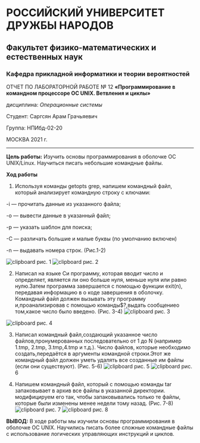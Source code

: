# РОССИЙСКИЙ УНИВЕРСИТЕТ ДРУЖБЫ НАРОДОВ

## Факультет физико-математических и естественных наук

### Кафедра прикладной информатики и теории вероятностей

ОТЧЕТ ПО ЛАБОРАТОРНОЙ РАБОТЕ № 12 **«Программирование в командном
процессоре ОС UNIX. Ветвления и циклы»**

дисциплина: *Операционные системы*

Студент: Саргсян Арам Грачьяевич

Группа: НПИбд-02-20

МОСКВА 2021 г.

-----

**Цель работы:** Изучить основы программирования в оболочке ОС
UNIX/Linux. Научиться писать небольшие командные файлы.

**Ход работы**

1.  Используя команды getopts grep, напишем командный файл, который
    анализирует командную строку с ключами:

\-i — прочитать данные из указанного файла;

\-o — вывести данные в указанный файл;

\-p — указать шаблон для поиска;

\-C — различать большие и малые буквы (по умолчанию включен)

\-n — выдавать номера строк. (Рис.1-2)

![clipboard](https://i.imgur.com/5ovt825.png) рис. 1
![clipboard](https://i.imgur.com/qgM2gyR.png) рис. 2

2.  Написал на языке Си программу, которая вводит число и определяет,
    является ли оно больше нуля, меньше нуля или равно нулю.Затем
    программа завершается с помощью функции exit(n), передавая
    информацию в о коде завершения в оболочку. Командный файл
    должен вызывать эту программу и,проанализировав с помощью
    команды$?,выдать сообщениео том,какое число было введено.
    (Рис. 3-4) ![clipboard](https://i.imgur.com/WoYMA2o.png) рис. 3

![clipboard](https://i.imgur.com/IK3g9lC.png) рис. 4

3.  Написал командный файл,создающий указанное число
    файлов,пронумерованных последовательно от 1 до N
    (например 1.tmp, 2.tmp, 3.tmp,4.tmp и т.д.). Число файлов, которые
    необходимо создать,передаётся в аргументы командной строки.Этот же
    командный файл должен уметь удалять все созданные им файлы (если они
    существуют). (Рис. 5-6)
    ![clipboard](https://i.imgur.com/1Z547ld.png) рис. 5
    ![clipboard](https://i.imgur.com/cwPt7ML.png) рис. 6

4.  Напишем командный файл, который с помощью команды tar запаковывает в
    архив все файлы в указанной директории. модифицируем его так, чтобы
    запаковывались только те файлы, которые были изменены менее недели
    тому назад. (Рис. 7-8)
    ![clipboard](https://i.imgur.com/8Ns4gcw.png) рис. 7
    ![clipboard](https://i.imgur.com/1LcvB3V.png) рис. 8

**ВЫВОД:** В ходе работы мы изучили основы программирования в оболочке
ОС UNIX. Научились писать более сложные командные файлы с
использование логических управляющих инструкций и циклов.
